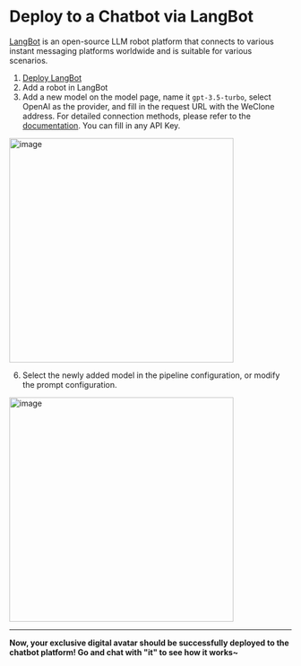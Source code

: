 # Deploy to a Chatbot via LangBot

[LangBot](https://github.com/RockChinQ/LangBot) is an open-source LLM robot platform that connects to various instant messaging platforms worldwide and is suitable for various scenarios.

1. [Deploy LangBot](https://github.com/RockChinQ/LangBot#-%E5%BC%80%E5%A7%8B%E4%BD%BF%E7%94%A8)
2. Add a robot in LangBot
4. Add a new model on the model page, name it `gpt-3.5-turbo`, select OpenAI as the provider, and fill in the request URL with the WeClone address. For detailed connection methods, please refer to the [documentation](https://docs.langbot.app/zh/workshop/network-details.html). You can fill in any API Key.

<img width="400px" alt="image" src="https://github.com/user-attachments/assets/fc167dea-7c93-4d94-9c5f-db709d0320ba" />

6. Select the newly added model in the pipeline configuration, or modify the prompt configuration.

<img width="400px" alt="image" src="https://github.com/user-attachments/assets/dbb0fd0a-f760-42db-acd0-bb99c859b52e" />

---
**Now, your exclusive digital avatar should be successfully deployed to the chatbot platform! Go and chat with "it" to see how it works~**